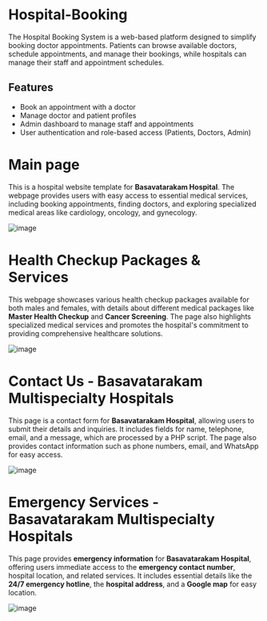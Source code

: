 # Hospital-Booking
The Hospital Booking System is a web-based platform designed to simplify booking doctor appointments. Patients can browse available doctors, schedule appointments, and manage their bookings, while hospitals can manage their staff and appointment schedules.
## Features
- Book an appointment with a doctor
- Manage doctor and patient profiles
- Admin dashboard to manage staff and appointments
- User authentication and role-based access (Patients, Doctors, Admin)

 # Main page

This is a hospital website template for **Basavatarakam Hospital**. The webpage provides users with easy access to essential medical services, including booking appointments, finding doctors, and exploring specialized medical areas like cardiology, oncology, and gynecology.

![image](https://github.com/user-attachments/assets/35fbc0d1-60c2-4b36-a7cb-35214fdd54fb)



# Health Checkup Packages & Services

This webpage showcases various health checkup packages available for both males and females, with details about different medical packages like **Master Health Checkup** and **Cancer Screening**. The page also highlights specialized medical services and promotes the hospital's commitment to providing comprehensive healthcare solutions.

![image](https://github.com/user-attachments/assets/53f288f8-1819-4992-adf5-874ecd1b70ea)


# Contact Us - Basavatarakam Multispecialty Hospitals

This page is a contact form for **Basavatarakam Hospital**, allowing users to submit their details and inquiries. It includes fields for name, telephone, email, and a message, which are processed by a PHP script. The page also provides contact information such as phone numbers, email, and WhatsApp for easy access.


![image](https://github.com/user-attachments/assets/cc7c75b2-5902-41c0-9ec2-792f16618946)



# Emergency Services - Basavatarakam Multispecialty Hospitals

This page provides **emergency information** for **Basavatarakam Hospital**, offering users immediate access to the **emergency contact number**, hospital location, and related services. It includes essential details like the **24/7 emergency hotline**, the **hospital address**, and a **Google map** for easy location.


![image](https://github.com/user-attachments/assets/22679fdc-8ee9-4a3b-b008-c04a5d2e1cf2)

